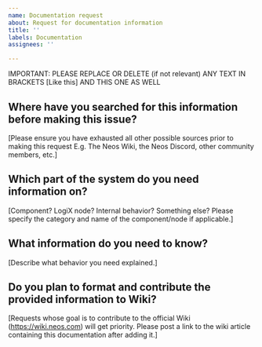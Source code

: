 ```yaml
---
name: Documentation request
about: Request for documentation information
title: ''
labels: Documentation
assignees: ''

---
```


IMPORTANT: PLEASE REPLACE OR DELETE (if not relevant) ANY TEXT IN BRACKETS [Like this] AND THIS ONE AS WELL

## Where have you searched for this information before making this issue?
[Please ensure you have exhausted all other possible sources prior to making this request E.g. The Neos Wiki, the Neos Discord, other community members, etc.]

## Which part of the system do you need information on?
[Component? LogiX node? Internal behavior? Something else? Please specify the category and name of the component/node if applicable.]

## What information do you need to know?
[Describe what behavior you need explained.]

## Do you plan to format and contribute the provided information to Wiki?
[Requests whose goal is to contribute to the official Wiki (https://wiki.neos.com) will get priority. Please post a link to the wiki article containing this documentation after adding it.]

